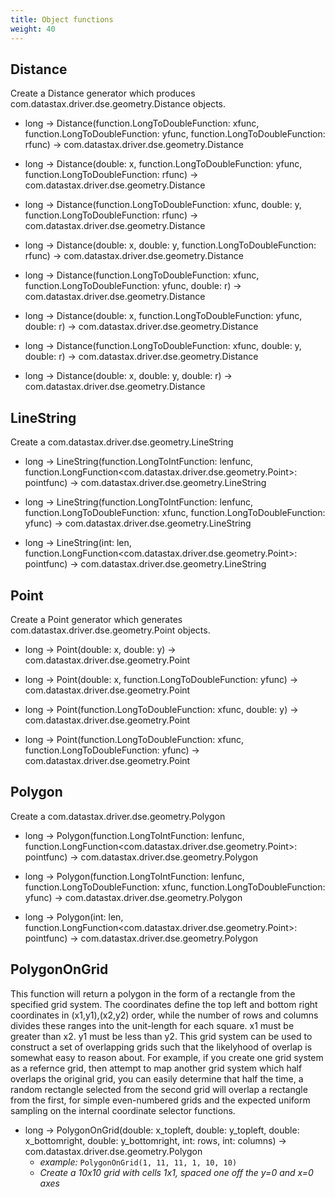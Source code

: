 ```yaml
---
title: Object functions
weight: 40
---
```


## Distance

Create a Distance generator which produces com.datastax.driver.dse.geometry.Distance objects.

- long -> Distance(function.LongToDoubleFunction: xfunc, function.LongToDoubleFunction: yfunc, function.LongToDoubleFunction: rfunc) -> com.datastax.driver.dse.geometry.Distance

- long -> Distance(double: x, function.LongToDoubleFunction: yfunc, function.LongToDoubleFunction: rfunc) -> com.datastax.driver.dse.geometry.Distance

- long -> Distance(function.LongToDoubleFunction: xfunc, double: y, function.LongToDoubleFunction: rfunc) -> com.datastax.driver.dse.geometry.Distance

- long -> Distance(double: x, double: y, function.LongToDoubleFunction: rfunc) -> com.datastax.driver.dse.geometry.Distance

- long -> Distance(function.LongToDoubleFunction: xfunc, function.LongToDoubleFunction: yfunc, double: r) -> com.datastax.driver.dse.geometry.Distance

- long -> Distance(double: x, function.LongToDoubleFunction: yfunc, double: r) -> com.datastax.driver.dse.geometry.Distance

- long -> Distance(function.LongToDoubleFunction: xfunc, double: y, double: r) -> com.datastax.driver.dse.geometry.Distance

- long -> Distance(double: x, double: y, double: r) -> com.datastax.driver.dse.geometry.Distance

## LineString

Create a com.datastax.driver.dse.geometry.LineString

- long -> LineString(function.LongToIntFunction: lenfunc, function.LongFunction<com.datastax.driver.dse.geometry.Point>: pointfunc) -> com.datastax.driver.dse.geometry.LineString

- long -> LineString(function.LongToIntFunction: lenfunc, function.LongToDoubleFunction: xfunc, function.LongToDoubleFunction: yfunc) -> com.datastax.driver.dse.geometry.LineString

- long -> LineString(int: len, function.LongFunction<com.datastax.driver.dse.geometry.Point>: pointfunc) -> com.datastax.driver.dse.geometry.LineString

## Point

Create a Point generator which generates com.datastax.driver.dse.geometry.Point objects.

- long -> Point(double: x, double: y) -> com.datastax.driver.dse.geometry.Point

- long -> Point(double: x, function.LongToDoubleFunction: yfunc) -> com.datastax.driver.dse.geometry.Point

- long -> Point(function.LongToDoubleFunction: xfunc, double: y) -> com.datastax.driver.dse.geometry.Point

- long -> Point(function.LongToDoubleFunction: xfunc, function.LongToDoubleFunction: yfunc) -> com.datastax.driver.dse.geometry.Point

## Polygon

Create a com.datastax.driver.dse.geometry.Polygon

- long -> Polygon(function.LongToIntFunction: lenfunc, function.LongFunction<com.datastax.driver.dse.geometry.Point>: pointfunc) -> com.datastax.driver.dse.geometry.Polygon

- long -> Polygon(function.LongToIntFunction: lenfunc, function.LongToDoubleFunction: xfunc, function.LongToDoubleFunction: yfunc) -> com.datastax.driver.dse.geometry.Polygon

- long -> Polygon(int: len, function.LongFunction<com.datastax.driver.dse.geometry.Point>: pointfunc) -> com.datastax.driver.dse.geometry.Polygon

## PolygonOnGrid

This function will return a polygon in the form of a rectangle from the specified grid system. The coordinates define the top left and bottom right coordinates in (x1,y1),(x2,y2) order, while the number of rows and columns divides these ranges into the unit-length for each square. x1 must be greater than x2. y1 must be less than y2. This grid system can be used to construct a set of overlapping grids such that the likelyhood of overlap is somewhat easy to reason about. For example, if you create one grid system as a refernce grid, then attempt to map another grid system which half overlaps the original grid, you can easily determine that half the time, a random rectangle selected from the second grid will overlap a rectangle from the first, for simple even-numbered grids and the expected uniform sampling on the internal coordinate selector functions.

- long -> PolygonOnGrid(double: x_topleft, double: y_topleft, double: x_bottomright, double: y_bottomright, int: rows, int: columns) -> com.datastax.driver.dse.geometry.Polygon
  - *example:* `PolygonOnGrid(1, 11, 11, 1, 10, 10)`
  - *Create a 10x10 grid with cells 1x1, spaced one off the y=0 and x=0 axes*

